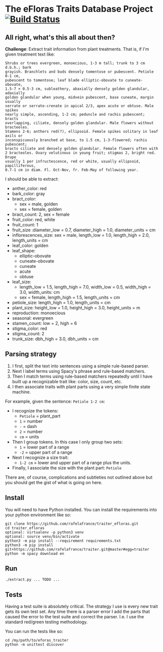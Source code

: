 # The eFloras Traits Database Project [![Build Status](https://travis-ci.org/rafelafrance/traiter_efloras.svg?branch=master)](https://travis-ci.org/rafelafrance/traiter_efloras)

## All right, what's this all about then?
**Challenge**: Extract trait information from plant treatments. That is, if I'm given treatment text like:
 ```
 Shrubs or trees evergreen, monoecious, 1-3 m tall; trunk to 3 cm d.b.h.; bark
grayish. Branchlets and buds densely tomentose or pubescent. Petiole 0-1 cm,
pubescent to tomentose; leaf blade elliptic-obovate to cuneate-obovate,
1.5-7 × 0.5-3 cm, subleathery, abaxially densely golden glandular, adaxially
golden glandular when young, midvein pubescent, base cuneate, margin usually
serrate or serrate-crenate in apical 2/3, apex acute or obtuse. Male spikes
nearly simple, ascending, 1-2 cm; peduncle and rachis pubescent; bracts
overlapping, ciliate, densely golden glandular. Male flowers without bracteoles.
Stamens 2-6; anthers red(?), ellipsoid. Female spikes solitary in leaf axils or
inconspicuously branched at base, to 1.5 cm, 1-3-flowered; rachis pubescent;
bracts ciliate and densely golden glandular. Female flowers often with
2 bracteoles. Ovary velutinous in young fruit; stigmas 2, bright red. Drupe
usually 1 per infructescence, red or white, usually ellipsoid, papilliferous,
0.7-1 cm in diam. Fl. Oct-Nov, fr. Feb-May of following year.
 ```
I should be able to extract:
- anther_color: red
- bark_color: gray
- bract_color:
    - sex = male, golden
    - sex = female, golden
- bract_count: 2, sex = female
- fruit_color: red, white
- fruit_count: 1
- fruit_size :diameter_low = 0.7, diameter_high = 1.0, diameter_units = cm
- inflorescences_size: sex = male, length_low = 1.0, length_high = 2.0, length_units = cm
- leaf_color: golden
- leaf_shape:
    - elliptic-obovate
    - cuneate-obovate
    - cuneate
    - acute
    - obtuse
- leaf_size:
    - length_low = 1.5, length_high = 7.0, width_low = 0.5, width_high = 3.0, width_units: cm
    - sex = female, length_high = 1.5, length_units = cm
- petiole_size: length_high = 1.0, length_units = cm
- plant_size: height_low = 1.0, height_high = 3.0, height_units = m
- reproduction: monoecious
- seasonal: evergreen
- stamen_count: low = 2, high = 6
- stigma_color: red
- stigma_count: 2
- trunk_size: dbh_high = 3.0, dbh_units = cm

## Parsing strategy
1. I first, split the text into sentences using a simple rule-based parser.
1. Next I label terms using Spacy's phrase and rule-based matchers.
1. Then I match terms using rule-based matchers repeatedly until I have built up a recognizable trait like: color, size, count, etc.
1. I then associate traits with plant parts using a very simple finite state machine.

For example, given the sentence: `Petiole 1-2 cm`:
- I recognize the tokens:
    - `Petiole` = plant_part
    - `1` = number
    - `-` = dash
    - `2` = number
    - `cm` = units
- Then I group tokens. In this case I only group two sets:
    - `1` = lower part of a range
    - `-2` = upper part of a range
- Next I recognize a size trait:
    - `1-2 cm` = lower and upper part of a range plus the units.
- Finally, I associate the size with the plant part: `Petiole`

There are, of course, complications and subtleties not outlined above but you should get the gist of what is going on here.

## Install
You will need to have Python installed. You can install the requirements into your python environment like so:
```
git clone https://github.com/rafelafrance/traiter_efloras.git
cd traiter_efloras
optional: virtualenv -p python3 venv
optional: source venv/bin/activate
python3 -m pip install --requirement requirements.txt
python3 -m pip install git+https://github.com/rafelafrance/traiter.git@master#egg=traiter
python -m spacy download en
```

## Run
```
./extract.py ... TODO ...
```

## Tests
Having a test suite is absolutely critical. The strategy I use is every new trait gets its own test set. Any time there is a parser error I add the parts that caused the error to the test suite and correct the parser. I.e. I use the standard red/green testing methodology.

You can run the tests like so:
```
cd /my/path/to/eforas_traiter
python -m unittest discover
```
